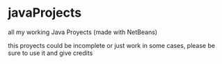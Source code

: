 # javaProjects
all my working Java Proyects (made with NetBeans)

this proyects could be incomplete or just work in some 
cases, please be sure to use it and give credits
